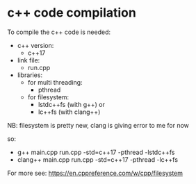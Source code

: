# c++ code compilation
To compile the c++ code is needed:
* c++ version:
    + c++17
* link file:
    + run.cpp
* libraries:
    + for multi threading:
        + pthread
    + for filesystem:
        + lstdc++fs (with g++) or 
        + lc++fs (with clang++)

NB: filesystem is pretty new, clang is giving error to me for now

so:
* g++     main.cpp run.cpp -std=c++17 -pthread -lstdc++fs
* clang++ main.cpp run.cpp -std=c++17 -pthread -lc++fs

For more see:
https://en.cppreference.com/w/cpp/filesystem
